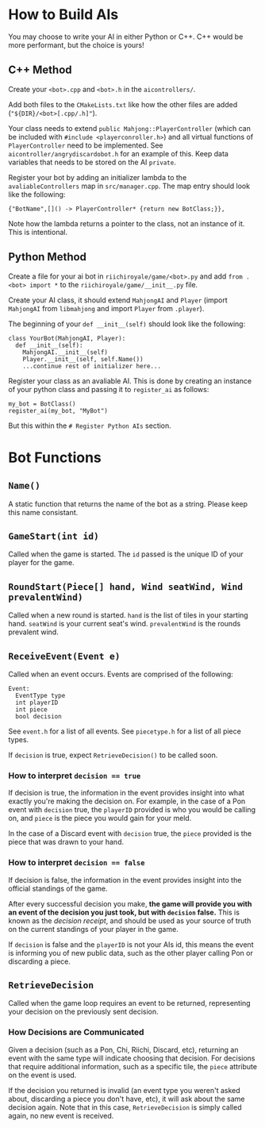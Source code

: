 # How to Build AIs

You may choose to write your AI in either Python or C++. C++ would be more performant, but the choice is yours!

## C++ Method

Create your `<bot>.cpp` and `<bot>.h` in the `aicontrollers/`.

Add both files to the `CMakeLists.txt` like how the other files are added (`"${DIR}/<bot>[.cpp/.h]"`).

Your class needs to extend `public Mahjong::PlayerController` (which can be included with `#include <playerconroller.h>`) and all virtual functions of `PlayerController` need to be implemented. See `aicontroller/angrydiscardobot.h` for an example of this. Keep data variables that needs to be stored on the AI `private`.

Register your bot by adding an initializer lambda to the `avaliableControllers` map in `src/manager.cpp`. The map entry should look like the following:

```
{"BotName",[]() -> PlayerController* {return new BotClass;}},
```

Note how the lambda returns a pointer to the class, not an instance of it. This is intentional.

## Python Method

Create a file for your ai bot in `riichiroyale/game/<bot>.py` and add `from .<bot> import *` to the `riichiroyale/game/__init__.py` file.

Create your AI class, it should extend `MahjongAI` and `Player` (import `MahjongAI` from `libmahjong` and import `Player` from `.player`).

The beginning of your `def __init__(self)` should look like the following:

```
class YourBot(MahjongAI, Player):
  def __init__(self):
    MahjongAI.__init__(self)
    Player.__init__(self, self.Name())
    ...continue rest of initializer here...
```

Register your class as an avaliable AI. This is done by creating an instance of your python class and passing it to `register_ai` as follows:

```
my_bot = BotClass()
register_ai(my_bot, "MyBot")
```

But this within the `# Register Python AIs` section.

# Bot Functions

## `Name()`

A static function that returns the name of the bot as a string. Please keep this name consistant.

## `GameStart(int id)`

Called when the game is started. The `id` passed is the unique ID of your player for the game.

## `RoundStart(Piece[] hand, Wind seatWind, Wind prevalentWind)`

Called when a new round is started. `hand` is the list of tiles in your starting hand. `seatWind` is your current seat's wind. `prevalentWind` is the rounds prevalent wind.

## `ReceiveEvent(Event e)`

Called when an event occurs. Events are comprised of the following:

```
Event:
  EventType type
  int playerID
  int piece
  bool decision
```

See `event.h` for a list of all events. See `piecetype.h` for a list of all piece types.

If `decision` is true, expect `RetrieveDecision()` to be called soon.

### How to interpret `decision == true`

If decision is true, the information in the event provides insight into what exactly you're making the decision on. For example, in the case of a Pon event with `decision` true, the `playerID` provided is who you would be calling on, and `piece` is the piece you would gain for your meld.

In the case of a Discard event with `decision` true, the `piece` provided is the piece that was drawn to your hand.

### How to interpret `decision == false`

If decision is false, the information in the event provides insight into the official standings of the game.

After every successful decision you make, **the game will provide you with an event of the decision you just took, but with `decision` false.** This is known as the *decision receipt*, and should be used as your source of truth on the current standings of your player in the game.

If `decision` is false and the `playerID` is not your AIs id, this means the event is informing you of new public data, such as the other player calling Pon or discarding a piece.

## `RetrieveDecision`

Called when the game loop requires an event to be returned, representing your decision on the previously sent decision.

### How Decisions are Communicated

Given a decision (such as a Pon, Chi, Riichi, Discard, etc), returning an event with the same type will indicate choosing that decision. For decisions that require additional information, such as a specific tile, the `piece` attribute on the event is used.

If the decision you returned is invalid (an event type you weren't asked about, discarding a piece you don't have, etc), it will ask about the same decision again. Note that in this case, `RetrieveDecision` is simply called again, no new event is received.